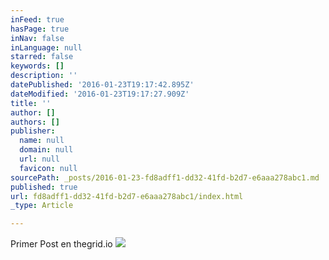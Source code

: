 ```yaml
---
inFeed: true
hasPage: true
inNav: false
inLanguage: null
starred: false
keywords: []
description: ''
datePublished: '2016-01-23T19:17:42.895Z'
dateModified: '2016-01-23T19:17:27.909Z'
title: ''
author: []
authors: []
publisher:
  name: null
  domain: null
  url: null
  favicon: null
sourcePath: _posts/2016-01-23-fd8adff1-dd32-41fd-b2d7-e6aaa278abc1.md
published: true
url: fd8adff1-dd32-41fd-b2d7-e6aaa278abc1/index.html
_type: Article

---
```

Primer Post en thegrid.io
![](https://the-grid-user-content.s3-us-west-2.amazonaws.com/5701ff4e-dcb1-45ac-a24d-18c66d38a7c9.jpg)